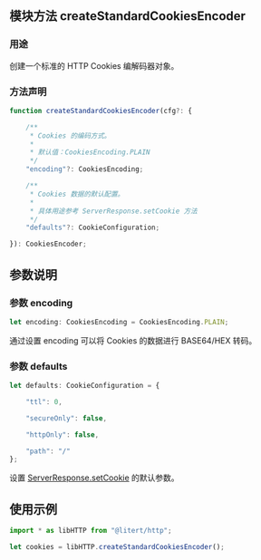 ## 模块方法 createStandardCookiesEncoder

### 用途

创建一个标准的 HTTP Cookies 编解码器对象。

### 方法声明

```ts
function createStandardCookiesEncoder(cfg?: {

    /**
     * Cookies 的编码方式。
     * 
     * 默认值：CookiesEncoding.PLAIN
     */
    "encoding"?: CookiesEncoding;

    /**
     * Cookies 数据的默认配置。
     * 
     * 具体用途参考 ServerResponse.setCookie 方法
     */
    "defaults"?: CookieConfiguration;

}): CookiesEncoder;
```

## 参数说明

### 参数 encoding

```ts
let encoding: CookiesEncoding = CookiesEncoding.PLAIN;
```

通过设置 encoding 可以将 Cookies 的数据进行 BASE64/HEX 转码。

### 参数 defaults

```ts
let defaults: CookieConfiguration = {

    "ttl": 0,

    "secureOnly": false,

    "httpOnly": false,

    "path": "/"
};
```

[setCookie]: ../types/ServerResponse.md#方法-setCookie

设置 [ServerResponse.setCookie][setCookie] 的默认参数。

## 使用示例

```ts
import * as libHTTP from "@litert/http";

let cookies = libHTTP.createStandardCookiesEncoder();
```
